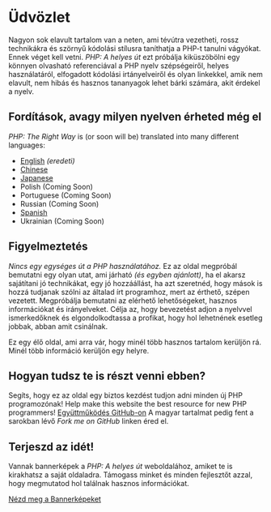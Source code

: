 # Üdvözlet

Nagyon sok elavult tartalom van a neten, ami tévútra vezetheti, rossz technikákra és szörnyű kódolási
stílusra taníthatja a PHP-t tanulni vágyókat. Ennek véget kell vetni. _PHP: A helyes út_ ezt próbálja
kiküszöbölni egy könnyen olvasható referenciával a PHP nyelv szépségeiről, helyes használatáról,
elfogadott kódolási irtányelveiről és olyan linkekkel, amik nem elavult, nem hibás és hasznos tananyagok
lehet bárki számára, akit érdekel a nyelv.

## Fordítások, avagy milyen nyelven érheted még el

_PHP: The Right Way_ is (or soon will be) translated into many different languages:

* [English](http://www.phptherightway.com) _(eredeti)_
* [Chinese](http://wulijun.github.com/php-the-right-way)
* [Japanese](http://ja.phptherightway.com)
* Polish (Coming Soon)
* Portuguese (Coming Soon)
* Russian (Coming Soon)
* [Spanish](http://es.phptherightway.com)
* Ukrainian (Coming Soon)

## Figyelmeztetés

_Nincs egy egységes út a PHP használatához._ Ez az oldal megpróbál bemutatni egy olyan utat, ami járható
_(és egyben ajánlott)_, ha el akarsz sajátítani jó technikákat, egy jó hozzáállást, ha azt szeretnéd, hogy mások is
hozzá tudjanak szólni az általad írt programhoz, mert az érthető, szépen vezetett. Megpróbálja bemutatni az elérhető
lehetőségeket, hasznos információkat és irányelveket. Célja az, hogy bevezetést adjon a nyelvvel ismerkedőknek és
elgondolkodtassa a profikat, hogy hol lehetnének esetleg jobbak, abban amit csinálnak.

Ez egy élő oldal, ami arra vár, hogy minél több hasznos tartalom kerüljön rá. Minél több információ kerüljön egy helyre.

## Hogyan tudsz te is részt venni ebben?

Segíts, hogy ez az oldal egy biztos kezdést tudjon adni minden új PHP programozónak! 
Help make this website the best resource for new PHP programmers! [Együttműködés GitHub-on][1]
A magyar tartalmat pedig fent a sarokban lévő _Fork me on GitHub_ linken éred el.

## Terjeszd az idét!

Vannak bannerképek a _PHP: A helyes út_ weboldalához, amiket te is kirakhatsz a saját oldaladra. Támogass minket és
minden fejlesztőt azzal, hogy megmutatod hol találnak hasznos információkat.

[Nézd meg a Bannerképeket][2]

[1]: https://github.com/codeguy/php-the-right-way/tree/gh-pages
[2]: /banners.html
